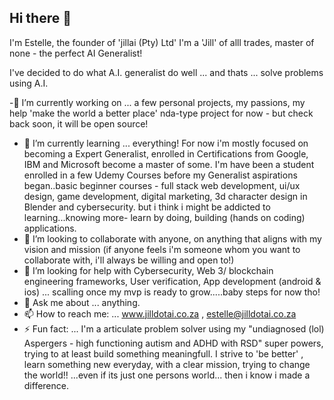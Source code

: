 ## Hi there 👋

I'm Estelle, the founder of 'jillai (Pty) Ltd'
I'm a 'Jill' of alll trades, master of none - the perfect AI Generalist!

I've decided to do what A.I. generalist do well ... and thats ... solve problems using A.I. 

-🔭 I’m currently working on ... a few personal projects, my passions, my help 'make the world a better place' nda-type project for now - but check back soon, it will be open source!
- 🌱 I’m currently learning ... everything! For now i'm mostly focused on becoming a Expert Generalist, enrolled in Certifications from Google, IBM and Microsoft become a master of some. I'm have been a student enrolled in a few Udemy Courses before my Generalist aspirations began..basic beginner courses - full stack web development, ui/ux design, game development, digital marketing, 3d character design in Blender and cybersecurity. but i think i might be addicted to learning...knowing more- learn by doing, building (hands on coding) applications. 
- 👯 I’m looking to collaborate with anyone, on anything that aligns with my vision and mission 
 (if anyone feels i'm someone whom you want to collaborate with, i'll always be willing and open to!)
- 🤔 I’m looking for help with Cybersecurity, Web 3/ blockchain engineering frameworks, User verification, App development (android & ios) ... scalling once my mvp is ready to grow.....baby steps for now tho!
- 💬 Ask me about ... anything. 
- 📫 How to reach me: ... www.jilldotai.co.za , estelle@jilldotai.co.za
- ⚡ Fun fact: ... I'm a articulate problem solver using my "undiagnosed (lol) Aspergers - high functioning autism and ADHD with RSD"  super powers, trying to at least build something meaningfull. I strive to 'be better' , learn something new everyday, with a clear mission, trying to change the world!! ...even if its just one persons world... then i know i made a difference. 
<!--
**jilldotai/jilldotai** is a ✨ _special_ ✨ repository because its `README.md` (this file) appears on your GitHub profile.

Here are some ideas to get you started:

- 🔭 I’m currently working on ...
- 🌱 I’m currently learning ...
- 👯 I’m looking to collaborate on ...
- 🤔 I’m looking for help with ...
- 💬 Ask me about ...
- 📫 How to reach me: ...
- 😄 Pronouns: ...
- ⚡ Fun fact: ...
-->
